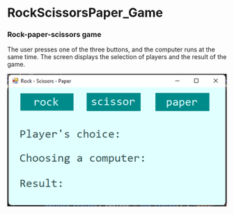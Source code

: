 # RockScissorsPaper_Game

### Rock-paper-scissors game

The user presses one of the three buttons, and the computer runs at the same time.
The screen displays the selection of players and the result of the game.

![Screenshort](https://github.com/TrincIrina/RockScissorsPaper_Game/blob/master/1.png)
